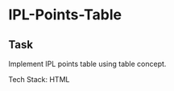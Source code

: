 # IPL-Points-Table

## Task

Implement IPL points table using table concept.<br />

Tech Stack: HTML
